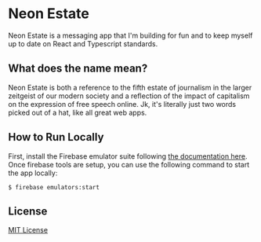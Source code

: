 # Neon Estate

Neon Estate is a messaging app that I'm building for fun and to keep myself up to date on React and Typescript standards.

## What does the name mean?

Neon Estate is both a reference to the fifth estate of journalism in the larger zeitgeist of our modern society and a reflection of the impact of capitalism on the expression of free speech online.
Jk, it's literally just two words picked out of a hat, like all great web apps.

## How to Run Locally

First, install the Firebase emulator suite following [the documentation here](https://firebase.google.com/docs/emulator-suite).
Once firebase tools are setup, you can use the following command to start the app locally:

```
$ firebase emulators:start
```

## License

[MIT License](license)